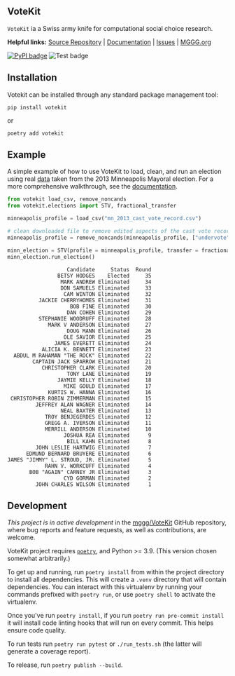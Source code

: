 ## VoteKit

`VoteKit` ia a Swiss army knife for computational social choice research.

**Helpful links:** [Source Repository](https://github.com/mggg/VoteKit) | [Documentation](https://mggg.github.io/VoteKit/) | [Issues](https://github.com/mggg/VoteKit/issues) | [MGGG.org](https://mggg.org/)


[![PyPI badge](https://badge.fury.io/py/votekit.svg)](https://badge.fury.io/py/votekit)
![Test badge](https://github.com/mggg/VoteKit/workflows/Test%20&%20Lint/badge.svg)

## Installation
Votekit can be installed through any standard package management tool:

    pip install votekit

or

    poetry add votekit

## Example

A simple example of how to use VoteKit to load, clean, and run an election using real [data](https://vote.minneapolismn.gov/results-data/election-results/2013/mayor/) taken from the 2013 Minneapolis Mayoral election. For a more comprehensive walkthrough, see the [documentation](https://mggg.github.io/VoteKit/). 

```python
from votekit load_csv, remove_noncands
from votekit.elections import STV, fractional_transfer

minneapolis_profile = load_csv("mn_2013_cast_vote_record.csv")

# clean downloaded file to remove edited aspects of the cast vote record
minneapolis_profile = remove_noncands(minneapolis_profile, ["undervote", "overvote", "UWI"])

minn_election = STV(profile = minneapolis_profile, transfer = fractional_transfer, seats = 1)
minn_election.run_election()
```

                       Candidate     Status  Round
                    BETSY HODGES    Elected     35
                     MARK ANDREW Eliminated     34
                     DON SAMUELS Eliminated     33
                      CAM WINTON Eliminated     32
              JACKIE CHERRYHOMES Eliminated     31
                        BOB FINE Eliminated     30
                       DAN COHEN Eliminated     29
              STEPHANIE WOODRUFF Eliminated     28
                 MARK V ANDERSON Eliminated     27
                       DOUG MANN Eliminated     26
                      OLE SAVIOR Eliminated     25
                   JAMES EVERETT Eliminated     24
               ALICIA K. BENNETT Eliminated     23
      ABDUL M RAHAMAN "THE ROCK" Eliminated     22
            CAPTAIN JACK SPARROW Eliminated     21
               CHRISTOPHER CLARK Eliminated     20
                       TONY LANE Eliminated     19
                    JAYMIE KELLY Eliminated     18
                      MIKE GOULD Eliminated     17
                 KURTIS W. HANNA Eliminated     16
     CHRISTOPHER ROBIN ZIMMERMAN Eliminated     15
             JEFFREY ALAN WAGNER Eliminated     14
                     NEAL BAXTER Eliminated     13
                TROY BENJEGERDES Eliminated     12
                GREGG A. IVERSON Eliminated     11
                MERRILL ANDERSON Eliminated     10
                      JOSHUA REA Eliminated      9
                       BILL KAHN Eliminated      8
             JOHN LESLIE HARTWIG Eliminated      7
          EDMUND BERNARD BRUYERE Eliminated      6
    JAMES "JIMMY" L. STROUD, JR. Eliminated      5
                RAHN V. WORKCUFF Eliminated      4
           BOB "AGAIN" CARNEY JR Eliminated      3
                      CYD GORMAN Eliminated      2
             JOHN CHARLES WILSON Eliminated      1

## Development
*This project is in active development* in the [mggg/VoteKit](https://github.com/mggg/VoteKit) GitHub repository, where bug reports and feature requests, as well as contributions, are welcome.

VoteKit project requires [`poetry`](https://python-poetry.org/docs/#installation), and Python >= 3.9. (This version chosen somewhat arbitrarily.)

To get up and running, run `poetry install` from within the project directory to install all dependencies. This will create a `.venv` directory that will contain dependencies. You can interact with this virtualenv by running your commands prefixed with `poetry run`, or use `poetry shell` to activate the virtualenv.

Once you've run `poetry install`, if you run `poetry run pre-commit install` it will install code linting hooks that will run on every commit. This helps ensure code quality.

To run tests run `poetry run pytest` or `./run_tests.sh` (the latter will generate a coverage report).

To release, run `poetry publish --build`.
